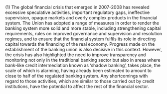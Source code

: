 (1) The global financial crisis that emerged in 2007-2008 has revealed excessive speculative activities, important regulatory gaps, ineffective supervision, opaque markets and overly complex products in the financial system. The Union has adopted a range of measures in order to render the banking system more solid and more stable, including strengthening capital requirements, rules on improved governance and supervision and resolution regimes, and to ensure that the financial system fulfils its role in directing capital towards the financing of the real economy. Progress made on the establishment of the banking union is also decisive in this context. However, the crisis has also highlighted the need to improve transparency and monitoring not only in the traditional banking sector but also in areas where bank-like credit intermediation known as ‘shadow banking’, takes place, the scale of which is alarming, having already been estimated to amount to close to half of the regulated banking system. Any shortcomings with regard to those activities, which are similar to those carried out by credit institutions, have the potential to affect the rest of the financial sector.
